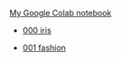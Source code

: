 [My Google Colab notebook](https://colab.research.google.com/github/MassimilianoCavinato/MachineLearning)

  * [000 iris](https://colab.research.google.com/github/MassimilianoCavinato/MachineLearning/blob/master/000_iris.ipynb)

  * [001 fashion](https://colab.research.google.com/github/MassimilianoCavinato/MachineLearning/blob/master/001_fashion.ipynb)
